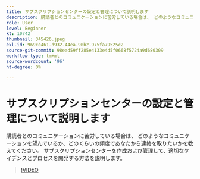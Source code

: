 ```yaml
---
title: サブスクリプションセンターの設定と管理について説明します
description: 購読者とのコミュニケーションに苦労している場合は、 どのようなコミュニケーションを望んでいるか、どのくらいの頻度であなたから連絡を取りたいかを教えてください。 サブスクリプションセンターを作成および管理して、適切なケイデンスとプロセスを開発する方法を説明します。
role: User
level: Beginner
kt: 10742
thumbnail: 345426.jpeg
exl-id: 969ce461-d932-44ea-90b2-975fa79525c2
source-git-commit: 98ead59ff285e4133e4d5f0668f5724a9d680309
workflow-type: tm+mt
source-wordcount: '96'
ht-degree: 0%

---
```


# サブスクリプションセンターの設定と管理について説明します

購読者とのコミュニケーションに苦労している場合は、 どのようなコミュニケーションを望んでいるか、どのくらいの頻度であなたから連絡を取りたいかを教えてください。 サブスクリプションセンターを作成および管理して、適切なケイデンスとプロセスを開発する方法を説明します。

>[!VIDEO](https://video.tv.adobe.com/v/345426/?quality=12&learn=on)
